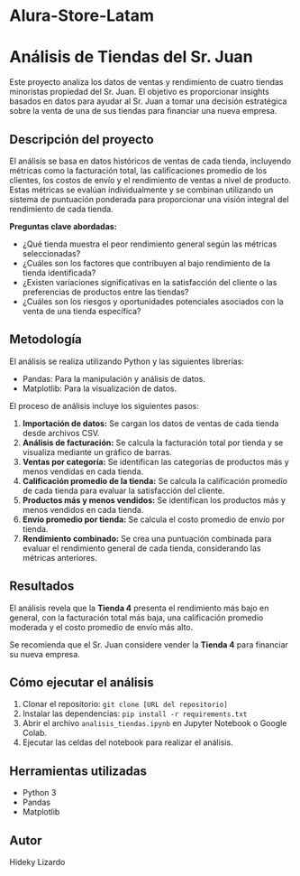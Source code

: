 # Alura-Store-Latam

# Análisis de Tiendas del Sr. Juan

Este proyecto analiza los datos de ventas y rendimiento de cuatro tiendas minoristas propiedad del Sr. Juan. El objetivo es proporcionar insights basados en datos para ayudar al Sr. Juan a tomar una decisión estratégica sobre la venta de una de sus tiendas para financiar una nueva empresa.


## Descripción del proyecto

El análisis se basa en datos históricos de ventas de cada tienda, incluyendo métricas como la facturación total, las calificaciones promedio de los clientes, los costos de envío y el rendimiento de ventas a nivel de producto. Estas métricas se evalúan individualmente y se combinan utilizando un sistema de puntuación ponderada para proporcionar una visión integral del rendimiento de cada tienda.

**Preguntas clave abordadas:**

* ¿Qué tienda muestra el peor rendimiento general según las métricas seleccionadas?
* ¿Cuáles son los factores que contribuyen al bajo rendimiento de la tienda identificada?
* ¿Existen variaciones significativas en la satisfacción del cliente o las preferencias de productos entre las tiendas?
* ¿Cuáles son los riesgos y oportunidades potenciales asociados con la venta de una tienda específica?


## Metodología

El análisis se realiza utilizando Python y las siguientes librerías:

* Pandas: Para la manipulación y análisis de datos.
* Matplotlib: Para la visualización de datos.

El proceso de análisis incluye los siguientes pasos:

1. **Importación de datos:** Se cargan los datos de ventas de cada tienda desde archivos CSV.
2. **Análisis de facturación:** Se calcula la facturación total por tienda y se visualiza mediante un gráfico de barras.
3. **Ventas por categoría:** Se identifican las categorías de productos más y menos vendidas en cada tienda.
4. **Calificación promedio de la tienda:** Se calcula la calificación promedio de cada tienda para evaluar la satisfacción del cliente.
5. **Productos más y menos vendidos:** Se identifican los productos más y menos vendidos en cada tienda.
6. **Envío promedio por tienda:** Se calcula el costo promedio de envío por tienda.
7. **Rendimiento combinado:** Se crea una puntuación combinada para evaluar el rendimiento general de cada tienda, considerando las métricas anteriores.

## Resultados

El análisis revela que la **Tienda 4** presenta el rendimiento más bajo en general, con la facturación total más baja, una calificación promedio moderada y el costo promedio de envío más alto. 

Se recomienda que el Sr. Juan considere vender la **Tienda 4** para financiar su nueva empresa.


## Cómo ejecutar el análisis

1. Clonar el repositorio: `git clone [URL del repositorio]`
2. Instalar las dependencias: `pip install -r requirements.txt`
3. Abrir el archivo `analisis_tiendas.ipynb` en Jupyter Notebook o Google Colab.
4. Ejecutar las celdas del notebook para realizar el análisis.


## Herramientas utilizadas

* Python 3
* Pandas
* Matplotlib


## Autor

Hideky Lizardo
